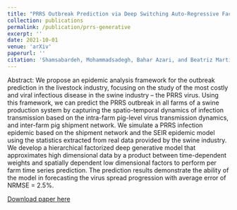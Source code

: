```yaml
---
title: "PRRS Outbreak Prediction via Deep Switching Auto-Regressive Factorization Modeling"
collection: publications
permalink: /publication/prrs-generative
excerpt: ''
date: 2021-10-01
venue: 'arXiv'
paperurl: ''
citation: 'Shamsabardeh, Mohammadsadegh, Bahar Azari, and Beatriz Martínez-López. "PRRS Outbreak Prediction via Deep Switching Auto-Regressive Factorization Modeling." arXiv preprint arXiv:2110.03147 (2021).'
---
```

Abstract: 
We propose an epidemic analysis framework for the outbreak prediction in the livestock industry, focusing on the
study of the most costly and viral infectious disease in the swine industry – the PRRS virus. Using this framework, we
can predict the PRRS outbreak in all farms of a swine production system by capturing the spatio-temporal dynamics of 
infection transmission based on the intra-farm pig-level virus transmission dynamics, and inter-farm pig shipment network.
We simulate a PRRS infection epidemic based on the shipment network and the SEIR epidemic model using the statistics extracted from real data provided by the swine industry.
We develop a hierarchical factorized deep generative model that approximates high dimensional data by a product between time-dependent weights and spatially dependent low
dimensional factors to perform per farm time series prediction. The prediction results demonstrate the ability of the
model in forecasting the virus spread progression with average error of NRMSE = 2.5%.

[Download paper here](https://arxiv.org/pdf/2110.03147.pdf)